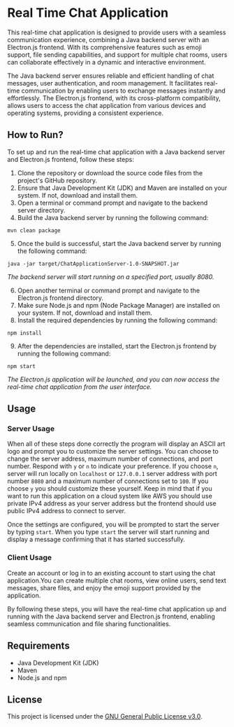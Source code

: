 # Real Time Chat Application

This real-time chat application is designed to provide users with a seamless communication experience, combining a Java backend server with an Electron.js frontend. With its comprehensive features such as emoji support, file sending capabilities, and support for multiple chat rooms, users can collaborate effectively in a dynamic and interactive environment.

The Java backend server ensures reliable and efficient handling of chat messages, user authentication, and room management. It facilitates real-time communication by enabling users to exchange messages instantly and effortlessly. The Electron.js frontend, with its cross-platform compatibility, allows users to access the chat application from various devices and operating systems, providing a consistent experience.

## How to Run?

To set up and run the real-time chat application with a Java backend server and Electron.js frontend, follow these steps:

1. Clone the repository or download the source code files from the project's GitHub repository.
2. Ensure that Java Development Kit (JDK) and Maven are installed on your system. If not, download and install them.
3. Open a terminal or command prompt and navigate to the backend server directory.
4. Build the Java backend server by running the following command:
```
mvn clean package
```
5. Once the build is successful, start the Java backend server by running the following command:
```
java -jar target/ChatApplicationServer-1.0-SNAPSHOT.jar
```
*The backend server will start running on a specified port, usually 8080.*

6. Open another terminal or command prompt and navigate to the Electron.js frontend directory.
7. Make sure Node.js and npm (Node Package Manager) are installed on your system. If not, download and install them.
8. Install the required dependencies by running the following command:
```
npm install
```
9. After the dependencies are installed, start the Electron.js frontend by running the following command:
```
npm start
```
*The Electron.js application will be launched, and you can now access the real-time chat application from the user interface.*

## Usage

### Server Usage

When all of these steps done correctly the program will display an ASCII art logo and prompt you to customize the server settings. You can choose to change the server address, maximum number of connections, and port number. Respond with `y` or `n` to indicate your preference. If you choose `n`, server will run locally on `localhost` or `127.0.0.1` server address with port number `8080` and a maximum number of connections set to `100`. If you choose `y` you should customize these yourself. Keep in mind that if you want to run this application on a cloud system like AWS you should use private IPv4 address as your server address but the frontend should use public IPv4 address to connect to server.

Once the settings are configured, you will be prompted to start the server by typing `start`. When you type `start` the server will start running and display a message confirming that it has started successfully.

### Client Usage

Create an account or log in to an existing account to start using the chat application.You can create multiple chat rooms, view online users, send text messages, share files, and enjoy the emoji support provided by the application.

By following these steps, you will have the real-time chat application up and running with the Java backend server and Electron.js frontend, enabling seamless communication and file sharing functionalities.


## Requirements

* Java Development Kit (JDK)
* Maven
* Node.js and npm

## License

This project is licensed under the [GNU General Public License v3.0](LICENSE).
